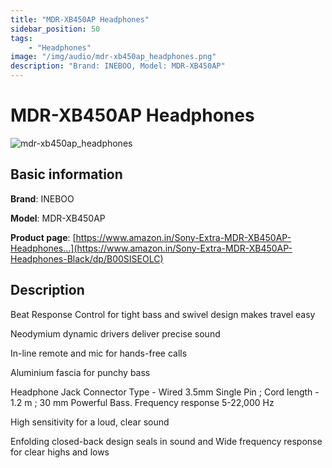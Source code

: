 ```yaml
---
title: "MDR-XB450AP Headphones"
sidebar_position: 50
tags:
    - "Headphones"
image: "/img/audio/mdr-xb450ap_headphones.png"
description: "Brand: INEBOO, Model: MDR-XB450AP"
---
```

# MDR-XB450AP Headphones

![mdr-xb450ap_headphones](/img/audio/mdr-xb450ap_headphones.png)

## Basic information

**Brand**: INEBOO

**Model**: MDR-XB450AP

**Product page**: [https://www.amazon.in/Sony-Extra-MDR-XB450AP-Headphones...](https://www.amazon.in/Sony-Extra-MDR-XB450AP-Headphones-Black/dp/B00SISEOLC)

## Description

Beat Response Control for tight bass and swivel design makes travel easy

 Neodymium dynamic drivers deliver precise sound

 In\-line remote and mic for hands\-free calls

 Aluminium fascia for punchy bass

 Headphone Jack Connector Type \- Wired 3\.5mm Single Pin ; Cord length \- 1\.2 m ; 30 mm Powerful Bass\. Frequency response 5\-22,000 Hz

 High sensitivity for a loud, clear sound

 Enfolding closed\-back design seals in sound and Wide frequency response for clear highs and lows

